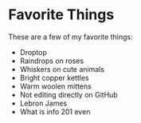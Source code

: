 # Favorite Things

These are a few of my favorite things:

- Droptop
- Raindrops on roses
- Whiskers on cute animals
- Bright copper kettles
- Warm woolen mittens
- Not editing directly on GitHub
- Lebron James
- What is info 201 even
